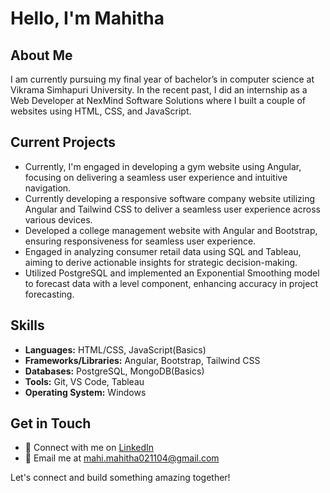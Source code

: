 # Hello, I'm Mahitha

## About Me

I am currently pursuing my final year of bachelor’s in computer science at Vikrama Simhapuri University. In the recent past, I did an internship as a Web Developer at NexMind Software Solutions where I built a couple of websites using HTML, CSS, and JavaScript.

## Current Projects

- Currently, I'm engaged in developing a gym website using Angular, focusing on delivering a seamless user experience and intuitive navigation.
- Currently developing a responsive software company website utilizing Angular and Tailwind CSS to deliver a seamless user experience across various devices.
- Developed a college management website with Angular and Bootstrap, ensuring responsiveness for seamless user experience.
- Engaged in analyzing consumer retail data using SQL and Tableau, aiming to derive actionable insights for strategic decision-making.
- Utilized PostgreSQL and implemented an Exponential Smoothing model to forecast data with a level component, enhancing accuracy in project forecasting.
 
## Skills

- **Languages:** HTML/CSS, JavaScript(Basics)
- **Frameworks/Libraries:** Angular, Bootstrap, Tailwind CSS
- **Databases:** PostgreSQL, MongoDB(Basics)
- **Tools:** Git, VS Code, Tableau
- **Operating System:** Windows

## Get in Touch

- 💼 Connect with me on [LinkedIn](https://www.linkedin.com/in/mahithabudamagunta/)
- 📧 Email me at mahi.mahitha021104@gmail.com



Let's connect and build something amazing together!
